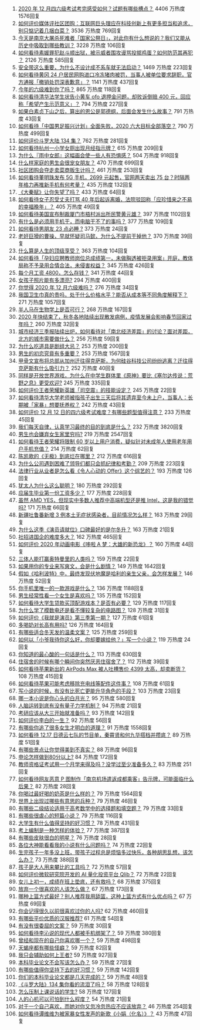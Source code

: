 1. [2020 年 12 月四六级考试考完感受如何？试题有哪些槽点？](https://www.zhihu.com/question/434463391) 4406 万热度 1576回复
1. [如何评价媒体评社区团购：互联网巨头理应在科技创新上有更多担当和追求，别只惦记着几捆白菜？](https://www.zhihu.com/question/434417447) 3536 万热度 769回复
1. [今天是南京大屠杀死难者「国家公祭日」，对此你有什么想说的？我们又能从历史中吸取到哪些教训？](https://www.zhihu.com/question/434587937) 3228 万热度 106回复
1. [如何看待素媛罪犯赵斗顺出狱，被示威者围攻谩骂投掷鸡蛋？如何防范其再犯 ？](https://www.zhihu.com/question/434463282) 2126 万热度 585回复
1. [安全带这么重要，为什么不设计成不系车就无法启动？](https://www.zhihu.com/question/30162877) 1469 万热度 223回复
1. [如何看待黄冈 24 户居民网购进口冷冻猪肉被罚，当事人被单位要求辞职，官方通报「撤销处罚深表歉意」？](https://www.zhihu.com/question/434428147) 1141 万热度 437回复
1. [今年的六级难到你了吗？](https://www.zhihu.com/question/434520166) 865 万热度 118回复
1. [如何看待清华法学生状告小黄车 ofo 退押金问题，却败诉倒赔 400 元，回应称「希望产生示范意义」？](https://www.zhihu.com/question/434207689) 794 万热度 227回复
1. [如果白素贞下山之后，算出的恩公是郭德纲，后面会发生什么故事？](https://www.zhihu.com/question/432038058) 791 万热度 43回复
1. [如何看待「中国男足振兴计划」全面失败，2020 六大目标全部落空？](https://www.zhihu.com/question/434286196) 790 万热度 499回复
1. [如何评价斗罗大陆 134 集？](https://www.zhihu.com/question/433566197) 762 万热度 281回复
1. [如何看待杭州一小学女厕出现月经指示牌？](https://www.zhihu.com/question/434355875) 615 万热度 209回复
1. [为什么『雨中女郎』这幅画会使一些人有恐惧感？](https://www.zhihu.com/question/21525225) 504 万热度 918回复
1. [什么样家庭的男生会很宠女朋友？](https://www.zhihu.com/question/313152078) 470 万热度 699回复
1. [社区团购会夺走卖菜商贩生计吗？](https://www.zhihu.com/question/432629894) 461 万热度 253回复
1. [如何看待董明珠发布 5G 手机，2699 元起售，官网两天卖出 75 台？时隔两年格力再推新手机有何考量？](https://www.zhihu.com/question/434021475) 435 万热度 132回复
1. [《大秦赋》让你失望了吗？](https://www.zhihu.com/question/433283289) 433 万热度 64回复
1. [如何看待女子忍受丈夫打骂 40 年后起诉离婚，法院驳回称「应珍惜来之不易的幸福晚年」？](https://www.zhihu.com/question/434543281) 405 万热度 49回复
1. [如何看待美国宣布制裁厦门市梧村派出所民警黄元雄？](https://www.zhihu.com/question/434376954) 397 万热度 1102回复
1. [有什么是必须用手机干，而电脑干不了的事吗？](https://www.zhihu.com/question/433696129) 377 万热度 109回复
1. [如何看待男朋友 23 点必睡 ?](https://www.zhihu.com/question/365619051) 373 万热度 24回复
1. [老奸巨猾的曹操，早就怀疑司马懿，为什么不提前干掉他？](https://www.zhihu.com/question/427132978) 370 万热度 39回复
1. [什么算是人生的顶级享受？](https://www.zhihu.com/question/56328597) 363 万热度 104回复
1. [如何看待「孕妇应聘教师岗位总成绩第一，未做胸透被拒录用案」开庭，教体局称不予录用合情合法，未侵害权益？](https://www.zhihu.com/question/434376977) 345 万热度 426回复
1. [每个月工资 4800，怎么存钱？](https://www.zhihu.com/question/433122058) 341 万热度 44回复
1. [女孩子照片能有多漂亮?](https://www.zhihu.com/question/326533306) 294 万热度 400回复
1. [你觉得 2020 年 12 月六级难吗？](https://www.zhihu.com/question/434521903) 276 万热度 34回复
1. [我国卫生巾真的贵吗，处于什么价格水平？能否从成本等不同角度解释下？](https://www.zhihu.com/question/418037409) 271 万热度 1057回复
1. [半人马在生物学上是否可行？](https://www.zhihu.com/question/427605771) 268 万热度 167回复
1. [2020 年快结束了，秋冬各地陆续出现散发病例，疫情发展会影响春节回家过年吗？](https://www.zhihu.com/question/434611425) 260 万热度 32回复
1. [城市经济三季报陆续出炉，如何看待对「南北经济差距」的讨论？面对差距，北方的城市需要做什么？](https://www.zhihu.com/question/434197542) 256 万热度 59回复
1. [为什么吃道具是剧组大忌？](https://www.zhihu.com/question/47907880) 253 万热度 200回复
1. [男生的初恋究竟有多重要？](https://www.zhihu.com/question/284422641) 253 万热度 1567回复
1. [甲骨文宣布将总部从加州迁往得克萨斯，为何硅谷科技公司纷纷逃离？迁往得克萨斯有什么吸引力？](https://www.zhihu.com/question/434610442) 252 万热度 40回复
1. [同样是开放世界游戏，为什么在中学生群体里《原神》要比《塞尔达传说：荒野之息》更受欢迎?](https://www.zhihu.com/question/431797416) 245 万热度 335回复
1. [如何评价王者荣耀新英雄「司空震」的技能设定？](https://www.zhihu.com/question/434389291) 245 万热度 22回复
1. [如何看待清华大学老师被指孩子出生三天后将其遗弃至今未上户，当事人：长期被「家暴」想要抚养权？](https://www.zhihu.com/question/434516431) 242 万热度 43回复
1. [如何评价 12 月 12 日的四六级考试难度？有哪些题型值得注意？](https://www.zhihu.com/question/434464820) 233 万热度 45回复
1. [我们每天自律，认真学习最终的目的到底是什么？](https://www.zhihu.com/question/341125873) 232 万热度 3820回复
1. [男生也会嫌弃女生家里穷吗?](https://www.zhihu.com/question/372689929) 219 万热度 2547回复
1. [如何看待王者荣耀将限制 60 岁以上用户消费，疑似针对未成年人使用老年用户手机充值？](https://www.zhihu.com/question/434375221) 214 万热度 62回复
1. [陈凯歌的《无极》到底烂在哪里？](https://www.zhihu.com/question/20702665) 212 万热度 616回复
1. [为什么公司遇到困难了领导们都只会抓纪律和考勤？](https://www.zhihu.com/question/432303634) 209 万热度 223回复
1. [法律行业从业者是怎么看《令人心动的 Offer》这个综艺的？](https://www.zhihu.com/question/429842469) 193 万热度 126回复
1. [犹太人为什么这么聪明？](https://www.zhihu.com/question/19597316) 180 万热度 292回复
1. [应届生毕业第一份工资多少？](https://www.zhihu.com/question/344657217) 177 万热度 228回复
1. [虽然 AMD YES，但现实中多数人推荐中高端机型还是推 Intel，这是我的错觉吗?](https://www.zhihu.com/question/433988855) 171 万热度 66回复
1. [新疆吐鲁番新增 3 例本土无症状感染者，目前情况怎么样？](https://www.zhihu.com/question/434492097) 163 万热度 29回复
1. [为什么这季《演员请就位》口碑最好的是尔冬升？](https://www.zhihu.com/question/433301396) 163 万热度 21回复
1. [社招进国企的难度多大？](https://www.zhihu.com/question/313061788) 162 万热度 465回复
1. [如何评价 2020 年动画电影《哆啦 A 梦：大雄的新恐龙》？](https://www.zhihu.com/question/336041197) 160 万热度 44回复
1. [三体人能打赢奥特曼里的人类吗？](https://www.zhihu.com/question/431673739) 159 万热度 22回复
1. [如果用你的专业来写爽文，会是什么剧情？](https://www.zhihu.com/question/394297429) 149 万热度 1642回复
1. [假如《哈利波特》中，最终发现伏地魔是哈利的亲生父亲，会怎样发展？](https://www.zhihu.com/question/433010436) 146 万热度 52回复
1. [你手机里唯一的一款游戏是什么？](https://www.zhihu.com/question/430068341) 136 万热度 1188回复
1. [男生经常性看一个女生是喜欢吗？](https://www.zhihu.com/question/430158905) 135 万热度 152回复
1. [如何看待大学生贷款买顶配游戏本？是否有必要？](https://www.zhihu.com/question/434145656) 129 万热度 117回复
1. [为什么学了模数电还是看不懂较复杂的电路图？](https://www.zhihu.com/question/432824969) 128 万热度 31回复
1. [如何评价《我就是演员》第三季第一期？](https://www.zhihu.com/question/352732719) 127 万热度 61回复
1. [多喝奶对长高有用吗?](https://www.zhihu.com/question/426002620) 126 万热度 164回复
1. [有哪些适合冬天发的温柔文案？](https://www.zhihu.com/question/428926458) 125 万热度 259回复
1. [如何以「小爷我待你这么好，你却要嫁给他？」写一个小说？](https://www.zhihu.com/question/433765421) 119 万热度 24回复
1. [你知道的最心酸的一句话是什么？](https://www.zhihu.com/question/403124317) 113 万热度 630回复
1. [住宿舍的时候有哪个瞬间你突然厌恶住宿舍了？](https://www.zhihu.com/question/278887939) 112 万热度 39回复
1. [如何看待苹果新出的 AirPods Max 被人吐槽售价 4399 太高，却卖断货？](https://www.zhihu.com/question/433995186) 108 万热度 415回复
1. [如何看待苹果可能考虑移除充电线等配件这件事？](https://www.zhihu.com/question/434207581) 108 万热度 61回复
1. [写小说的时候，有没有比死亡更能升华角色的手段？](https://www.zhihu.com/question/434441815) 103 万热度 23回复
1. [哪一本小说是你心头的白月光？](https://www.zhihu.com/question/370641581) 95 万热度 580回复
1. [人脑运转到底有没有量子力学机制？](https://www.zhihu.com/question/269417463) 94 万热度 21回复
1. [考研应该从大三开始就准备吗？](https://www.zhihu.com/question/339428982) 93 万热度 142回复
1. [如何评价李白的一生？](https://www.zhihu.com/question/50558667) 92 万热度 56回复
1. [有哪些你追了很多女生才明白的道理？](https://www.zhihu.com/question/385019055) 91 万热度 1558回复
1. [如何看待 12.17 日德云七队的节目单，秦霄贤和何九华搭档并攒底？](https://www.zhihu.com/question/434353991) 89 万热度 51回复
1. [有哪些景点让你觉得美到不真实？](https://www.zhihu.com/question/430519471) 88 万热度 96回复
1. [申论怎样做到80分以上?](https://www.zhihu.com/question/319949752) 84 万热度 172回复
1. [教师资格证考试用一个月学来得及吗？没学过至少准备多久？](https://www.zhihu.com/question/412569772) 83 万热度 251回复
1. [如何看待网友恶意 P 图制作「南京机场遣返成都乘客」告示牌，可能面临什么后果？](https://www.zhihu.com/question/434514806) 82 万热度 28回复
1. [你喝过最好喝的奶茶是什么样的？](https://www.zhihu.com/question/324665833) 79 万热度 1564回复
1. [世界上出现过哪些有意思的兵种？](https://www.zhihu.com/question/419256945) 79 万热度 46回复
1. [有哪些二级结论适用于高考数学中的选择题和填空题？](https://www.zhihu.com/question/321322940) 79 万热度 33回复
1. [有哪些很虐心的短篇小说？](https://www.zhihu.com/question/386856669) 79 万热度 116回复
1. [大学生有什么值得坚持的好习惯？](https://www.zhihu.com/question/418051943) 78 万热度 431回复
1. [考上编制是一种怎样的体验？](https://www.zhihu.com/question/64229374) 77 万热度 387回复
1. [有哪些皮肤很白的明星？](https://www.zhihu.com/question/321631237) 76 万热度 28回复
1. [各位大神能看看我的小说有什么问题吗？](https://www.zhihu.com/question/434398221) 74 万热度 22回复
1. [生完孩子一年多没上班，带孩子过程总是烦恼多过快乐，各种胡思乱想，该怎么办？](https://www.zhihu.com/question/303999777) 73 万热度 388回复
1. [孩子是大人用来攀比的工具吗？](https://www.zhihu.com/question/366084003) 72 万热度 57回复
1. [如何评价微软研究院开发的 AI 量化投资平台 Qlib？](https://www.zhihu.com/question/434138202) 72 万热度 22回复
1. [女儿上初一，成绩在班上垫底，还有救吗？](https://www.zhihu.com/question/431124748) 68 万热度 375回复
1. [放弃一个很喜欢的人该怎么做？](https://www.zhihu.com/question/433811415) 67 万热度 173回复
1. [哪种上篮方式最好？别人推荐我用舔篮，这种上篮方式有什么优点吗？](https://www.zhihu.com/question/425287688) 67 万热度 69回复
1. [你会记得很久以前很喜欢过你的人吗?](https://www.zhihu.com/question/425929065) 62 万热度 460回复
1. [有哪些平价优质的汉服推荐?](https://www.zhihu.com/question/430938901) 61 万热度 54回复
1. [有没有很委屈的文案？](https://www.zhihu.com/question/430927097) 59 万热度 30回复
1. [如何看待李沁说的现代人都被手机绑架了？](https://www.zhihu.com/question/434357103) 59 万热度 380回复
1. [曾经和现在的自己你喜欢哪一个？](https://www.zhihu.com/question/427192374) 59 万热度 498回复
1. [天蝎座都有哪些怪癖？](https://www.zhihu.com/question/343302007) 59 万热度 82回复
1. [我只会辅助如何上王者?](https://www.zhihu.com/question/430384187) 59 万热度 927回复
1. [本科毕业论文不会写该怎么办？](https://www.zhihu.com/question/379902177) 59 万热度 27回复
1. [有哪些值得你坚持下去的好习惯？](https://www.zhihu.com/question/418265751) 59 万热度 142回复
1. [你们的本科毕业论文都是几天完成的？](https://www.zhihu.com/question/275580447) 59 万热度 48回复
1. [《斗罗大陆》134 集你看的流泪了吗？](https://www.zhihu.com/question/434465046) 58 万热度 128回复
1. [怎么压制上课说话的学生?](https://www.zhihu.com/question/422882343) 58 万热度 127回复
1. [人的心机可以可怕到什么程度？](https://www.zhihu.com/question/431044917) 54 万热度 21回复
1. [对于一个自己喜欢，而她对你又忽冷忽热应不应该放弃？](https://www.zhihu.com/question/429264012) 46 万热度 254回复
1. [如何看待谭维维为被家暴女性发声的新歌《小娟（化名）》？](https://www.zhihu.com/question/434386197) 43 万热度 47回复